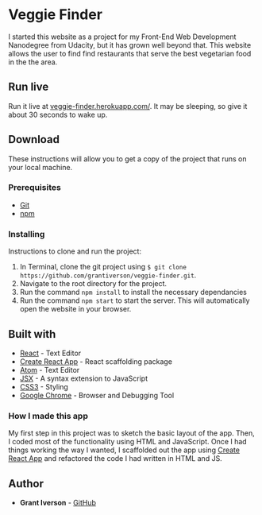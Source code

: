 # Veggie Finder

I started this website as a project for my Front-End Web Development Nanodegree from Udacity, but it has grown well beyond that. This website allows the user to find find restaurants that serve the best vegetarian food in the the area.

## Run live

Run it live at [veggie-finder.herokuapp.com/](https://veggie-finder.herokuapp.com/). It may be sleeping, so give it about 30 seconds to wake up.

## Download

These instructions will allow you to get a copy of the project that runs on your local machine.

### Prerequisites

* [Git](https://git-scm.com/downloads)
* [npm](https://www.npmjs.com/get-npm)

### Installing

Instructions to clone and run the project:
1. In Terminal, clone the git project using `$ git clone https://github.com/grantiverson/veggie-finder.git`.
2. Navigate to the root directory for the project.
3. Run the command `npm install` to install the necessary dependancies
3. Run the command `npm start` to start the server. This will automatically open the website in your browser.

## Built with

* [React](https://reactjs.org/) - Text Editor
* [Create React App](https://github.com/facebookincubator/create-react-app) - React scaffolding package
* [Atom](https://atom.io) - Text Editor
* [JSX](https://reactjs.org/docs/introducing-jsx.html) - A syntax extension to JavaScript
* [CSS3](https://developer.mozilla.org/en-US/docs/Web/CSS/CSS3) - Styling
* [Google Chrome](https://www.google.com/chrome/) - Browser and Debugging Tool

### How I made this app

My first step in this project was to sketch the basic layout of the app. Then, I coded most of the functionality using HTML and JavaScript. Once I had things working the way I wanted, I scaffolded out the app using [Create React App](https://github.com/facebookincubator/create-react-app) and refactored the code I had written in HTML and JS.

## Author

* **Grant Iverson** - [GitHub](https://github.com/grantiverson)
